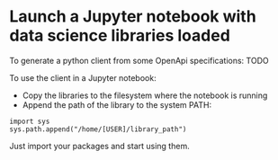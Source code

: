 # Launch a Jupyter notebook with data science libraries loaded

To generate a python client from some OpenApi specifications:
TODO

To use the client in a Jupyter notebook:
- Copy the libraries to the filesystem where the notebook is running
- Append the path of the library to the system PATH:
```
import sys
sys.path.append("/home/[USER]/library_path")
```

Just import your packages and start using them.



